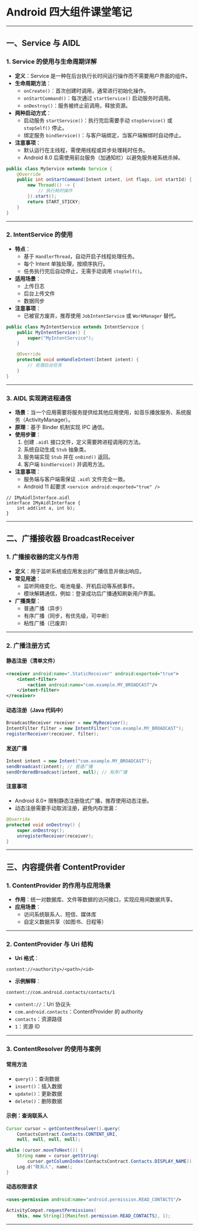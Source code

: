
# Android 四大组件课堂笔记

---

## 一、Service 与 AIDL

### 1. Service 的使用与生命周期详解

- **定义**：Service 是一种在后台执行长时间运行操作而不需要用户界面的组件。
- **生命周期方法**：
  - `onCreate()`：首次创建时调用，通常进行初始化操作。
  - `onStartCommand()`：每次通过 `startService()` 启动服务时调用。
  - `onDestroy()`：服务被终止前调用，释放资源。
- **两种启动方式**：
  - 启动服务 `startService()`：执行完后需要手动 `stopService()` 或 `stopSelf()` 停止。
  - 绑定服务 `bindService()`：与客户端绑定，当客户端解绑时自动停止。
- **注意事项**：
  - 默认运行在主线程，需使用线程或异步处理耗时任务。
  - Android 8.0 后需使用前台服务（加通知栏）以避免服务被系统杀掉。

```java
public class MyService extends Service {
    @Override
    public int onStartCommand(Intent intent, int flags, int startId) {
        new Thread(() -> {
            // 执行耗时操作
        }).start();
        return START_STICKY;
    }
}
```

---

### 2. IntentService 的使用

- **特点**：
  - 基于 `HandlerThread`，自动开启子线程处理任务。
  - 每个 Intent 单独处理，按顺序执行。
  - 任务执行完后自动停止，无需手动调用 `stopSelf()`。
- **适用场景**：
  - 上传日志
  - 后台上传文件
  - 数据同步
- **注意事项**：
  - 已被官方废弃，推荐使用 `JobIntentService` 或 `WorkManager` 替代。

```java
public class MyIntentService extends IntentService {
    public MyIntentService() {
        super("MyIntentService");
    }

    @Override
    protected void onHandleIntent(Intent intent) {
        // 处理后台任务
    }
}
```

---

### 3. AIDL 实现跨进程通信

- **场景**：当一个应用需要将服务提供给其他应用使用，如音乐播放服务、系统服务（ActivityManager）。
- **原理**：基于 Binder 机制实现 IPC 通信。
- **使用步骤**：
  1. 创建 `.aidl` 接口文件，定义需要跨进程调用的方法。
  2. 系统自动生成 `Stub` 抽象类。
  3. 服务端实现 `Stub` 并在 `onBind()` 返回。
  4. 客户端 `bindService()` 并调用方法。
- **注意事项**：
  - 服务端与客户端需保证 `.aidl` 文件完全一致。
  - Android 11 起要求 `<service android:exported="true" />`

```aidl
// IMyAidlInterface.aidl
interface IMyAidlInterface {
    int add(int a, int b);
}
```

---

## 二、广播接收器 BroadcastReceiver

### 1. 广播接收器的定义与作用

- **定义**：用于监听系统或应用发出的广播信息并做出响应。
- **常见用途**：
  - 监听网络变化、电池电量、开机启动等系统事件。
  - 模块解耦通信，例如：登录成功后广播通知刷新用户界面。
- **广播类型**：
  - 普通广播（异步）
  - 有序广播（同步，有优先级，可中断）
  - 粘性广播（已废弃）

---

### 2. 广播注册方式

#### 静态注册（清单文件）

```xml
<receiver android:name=".StaticReceiver" android:exported="true">
    <intent-filter>
        <action android:name="com.example.MY_BROADCAST"/>
    </intent-filter>
</receiver>
```

#### 动态注册（Java 代码中）

```java
BroadcastReceiver receiver = new MyReceiver();
IntentFilter filter = new IntentFilter("com.example.MY_BROADCAST");
registerReceiver(receiver, filter);
```

#### 发送广播

```java
Intent intent = new Intent("com.example.MY_BROADCAST");
sendBroadcast(intent); // 普通广播
sendOrderedBroadcast(intent, null); // 有序广播
```

#### 注意事项

- Android 8.0+ 限制静态注册隐式广播，推荐使用动态注册。
- 动态注册需要手动取消注册，避免内存泄漏：

```java
@Override
protected void onDestroy() {
    super.onDestroy();
    unregisterReceiver(receiver);
}
```

---

## 三、内容提供者 ContentProvider

### 1. ContentProvider 的作用与应用场景

- **作用**：统一对数据库、文件等数据的访问接口，实现应用间数据共享。
- **应用场景**：
  - 访问系统联系人、短信、媒体库
  - 自定义数据共享（如图书、日程等）

---

### 2. ContentProvider 与 Uri 结构

- **Uri 格式**：

```
content://<authority>/<path>/<id>
```

- **示例解释**：

```
content://com.android.contacts/contacts/1
```

  - `content://`：Uri 协议头
  - `com.android.contacts`：ContentProvider 的 authority
  - `contacts`：资源路径
  - `1`：资源 ID

---

### 3. ContentResolver 的使用与案例

#### 常用方法

- `query()`：查询数据
- `insert()`：插入数据
- `update()`：更新数据
- `delete()`：删除数据

#### 示例：查询联系人

```java
Cursor cursor = getContentResolver().query(
    ContactsContract.Contacts.CONTENT_URI,
    null, null, null, null);

while (cursor.moveToNext()) {
    String name = cursor.getString(
        cursor.getColumnIndex(ContactsContract.Contacts.DISPLAY_NAME));
    Log.d("联系人", name);
}
```

#### 动态权限请求

```xml
<uses-permission android:name="android.permission.READ_CONTACTS"/>
```

```java
ActivityCompat.requestPermissions(
    this, new String[]{Manifest.permission.READ_CONTACTS}, 1);
```

---




